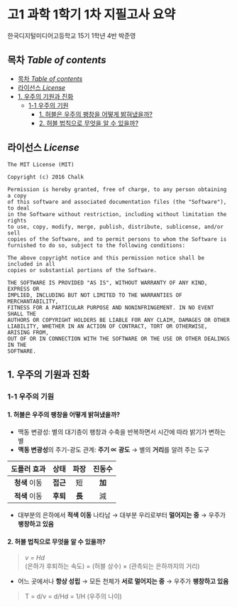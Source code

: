 # 고1 과학 1학기 1차 지필고사 요약
한국디지털미디어고등학교 15기 1학년 4반 박준영

## 목차 _Table of contents_
<!-- TOC depthFrom:2 depthTo:8 withLinks:1 updateOnSave:1 orderedList:0 -->

- [목차 _Table of contents_](#목차-table-of-contents)
- [라이선스 _License_](#라이선스-license)
- [1. 우주의 기원과 진화](#1-우주의-기원과-진화)
	- [1-1 우주의 기원](#1-1-우주의-기원)
		- [1. 허블은 우주의 팽창을 어떻게 밝혀냈을까?](#1-허블은-우주의-팽창을-어떻게-밝혀냈을까)
		- [2. 허블 법칙으로 무엇을 알 수 있을까?](#2-허블-법칙으로-무엇을-알-수-있을까)

<!-- /TOC -->

## 라이선스 _License_
```
The MIT License (MIT)

Copyright (c) 2016 Chalk

Permission is hereby granted, free of charge, to any person obtaining a copy
of this software and associated documentation files (the "Software"), to deal
in the Software without restriction, including without limitation the rights
to use, copy, modify, merge, publish, distribute, sublicense, and/or sell
copies of the Software, and to permit persons to whom the Software is
furnished to do so, subject to the following conditions:

The above copyright notice and this permission notice shall be included in all
copies or substantial portions of the Software.

THE SOFTWARE IS PROVIDED "AS IS", WITHOUT WARRANTY OF ANY KIND, EXPRESS OR
IMPLIED, INCLUDING BUT NOT LIMITED TO THE WARRANTIES OF MERCHANTABILITY,
FITNESS FOR A PARTICULAR PURPOSE AND NONINFRINGEMENT. IN NO EVENT SHALL THE
AUTHORS OR COPYRIGHT HOLDERS BE LIABLE FOR ANY CLAIM, DAMAGES OR OTHER
LIABILITY, WHETHER IN AN ACTION OF CONTRACT, TORT OR OTHERWISE, ARISING FROM,
OUT OF OR IN CONNECTION WITH THE SOFTWARE OR THE USE OR OTHER DEALINGS IN THE
SOFTWARE.
```

## 1. 우주의 기원과 진화

### 1-1 우주의 기원

#### 1. 허블은 우주의 팽창을 어떻게 밝혀냈을까?

- 맥동 변광성: 별의 대기층이 팽창과 수축을 반복하면서 시간에 따라 밝기가 변하는 별
- **맥동 변광성**의 주기-광도 관계: **주기 ∝ 광도** → 별의 **거리**를 알려 주는 도구 <!--**-->

| 도플러 효과 | 상태 | 파장 | 진동수 |
| :-: | :-: | :-: | :-: |
| **청색** 이동 | **접근** | 短 | **加** |
| **적색** 이동 | **후퇴** | **長** | 減 |

- 대부분의 은하에서 **적색 이동** 나타남 → 대부분 우리로부터 **멀어지는 중** → 우주가 **팽창하고 있음**

#### 2. 허블 법칙으로 무엇을 알 수 있을까?
> _v = Hd_  
> (은하가 후퇴하는 속도) = (허블 상수) × (관측되는 은하까지의 거리)

- 어느 곳에서나 **항상 성립** → 모든 천체가 **서로 멀어지는 중** → 우주가 **팽창하고 있음**

> T = d/v = d/Hd = 1/H
> (우주의 나이)
